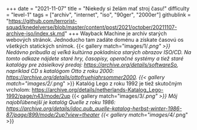 +++
date = "2021-11-07"
title = "Niekedy si želám mať stroj času!"
difficulty = "level-1"
tags = ["archiv", "internet", "iso", "90ger", "2000er"]
githublink = "https://github.com/terrorist-squad/knedelverse/blob/master/content/post/2021/october/20211107-archive-iso/index.sk.md"
+++
Wayback Machine je archív starých webových stránok. Jednoducho tam zadáte doménu a získate časovú os všetkých statických snímok.
{{< gallery match="images/1/*.png" >}}
Nedávno pribudla aj veľká kultúrna pokladnica starých obrazov ISO/CD. Na tomto odkaze nájdete staré hry, časopisy, operačné systémy a tiež staré katalógy pre zásielkový predaj: https://archive.org/details/softwareSo, napríklad CD s katalógom Otto z roku 2000: https://archive.org/details/ottofruehjahrsommer2000.
{{< gallery match="images/2/*.png" >}}
Katalóg Lego z roku 1992 je tiež skutočným vrcholom: https://archive.org/details/netherlands-Katalog_Lego-1992/page/n43/mode/2up
{{< gallery match="images/3/*.png" >}}
Môj najobľúbenejší je katalóg Quelle z roku 1986: https://archive.org/details/idoc.pub_quelle-katalog-herbst-winter-1986-87/page/899/mode/2up?view=theater
{{< gallery match="images/4/*.png" >}}
